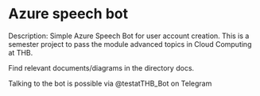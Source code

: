 # Azure speech bot 
Description: Simple Azure Speech Bot for user account creation.
This is a semester project to pass the module advanced topics in Cloud Computing at THB.
<p>Find relevant documents/diagrams in the directory docs.
</p>
<p>Talking to the bot is possible via @testatTHB_Bot on Telegram</p>

